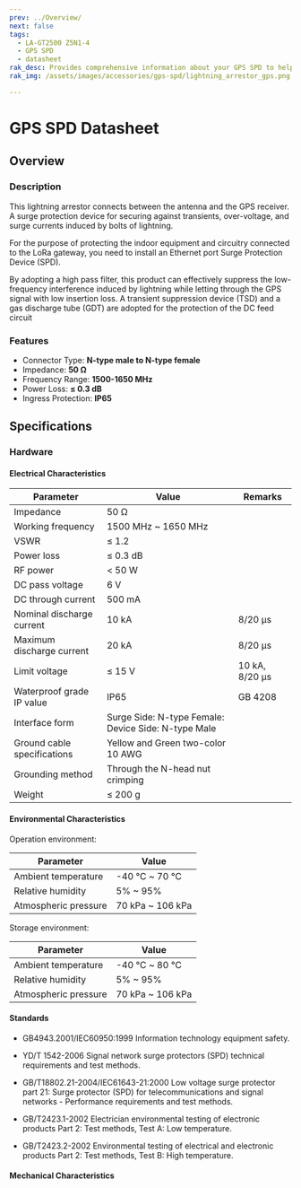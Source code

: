 ```yaml
---
prev: ../Overview/
next: false
tags:
  - LA-GT2500 Z5N1-4
  - GPS SPD
  - datasheet
rak_desc: Provides comprehensive information about your GPS SPD to help you use it. This information includes technical specifications, characteristics, and requirements.
rak_img: /assets/images/accessories/gps-spd/lightning_arrestor_gps.png

---
```


# GPS SPD Datasheet

## Overview

### Description

This lightning arrestor connects between the antenna and the GPS receiver. A surge protection device for securing against transients, over-voltage, and surge currents induced by bolts of lightning.

For the purpose of protecting the indoor equipment and circuitry connected to the LoRa gateway, you need to install an Ethernet port Surge Protection Device (SPD).

By adopting a high pass filter, this product can effectively suppress the low-frequency interference induced by lightning while letting through the GPS signal with low insertion loss. A transient suppression device (TSD) and a gas discharge tube (GDT) are adopted for the protection of the DC feed circuit
### Features

- Connector Type: **N-type male to N-type female**
- Impedance: **50&nbsp;Ω**
- Frequency Range: **1500-1650&nbsp;MHz**
- Power Loss: **≤ 0.3&nbsp;dB**
- Ingress Protection: **IP65**

## Specifications

### Hardware

#### Electrical Characteristics

| Parameter                   | Value                                               | Remarks                  |
| --------------------------- | --------------------------------------------------- | ------------------------ |
| Impedance                   | 50&nbsp;Ω                                           |                          |
| Working frequency           | 1500&nbsp;MHz ~ 1650&nbsp;MHz                       |                          |
| VSWR                        | ≤ 1.2                                               |                          |
| Power loss                  | ≤ 0.3&nbsp;dB                                       |                          |
| RF power                    | < 50&nbsp;W                                         |                          |
| DC pass voltage             | 6&nbsp;V                                            |                          |
| DC through current          | 500&nbsp;mA                                         |                          |
| Nominal discharge current   | 10&nbsp;kA                                          | 8/20&nbsp;µs             |
| Maximum discharge current   | 20&nbsp;kA                                          | 8/20&nbsp;µs             |
| Limit voltage               | ≤ 15&nbsp;V                                         | 10&nbsp;kA, 8/20&nbsp;µs |
| Waterproof grade IP value   | IP65                                                | GB 4208                  |
| Interface form              | Surge Side: N-type Female: Device Side: N-type Male |                          |
| Ground cable specifications | Yellow and Green two-color 10 AWG                   |                          |
| Grounding method            | Through the N-head nut crimping                     |                          |
| Weight                      | ≤ 200&nbsp;g                                        |                          |

#### Environmental Characteristics

Operation environment:

| Parameter            | Value                      |
| -------------------- | -------------------------- |
| Ambient temperature  | -40&nbsp;℃ ~ 70&nbsp;℃     |
| Relative humidity    | 5% ~ 95%                   |
| Atmospheric pressure | 70&nbsp;kPa ~ 106&nbsp;kPa |

Storage environment:

| Parameter            | Value                      |
| -------------------- | -------------------------- |
| Ambient temperature  | -40&nbsp;℃ ~ 80&nbsp;℃     |
| Relative humidity    | 5% ~ 95%                   |
| Atmospheric pressure | 70&nbsp;kPa ~ 106&nbsp;kPa |

#### Standards

- GB4943.2001/IEC60950:1999 Information technology equipment safety. 

- YD/T 1542-2006 Signal network surge protectors (SPD) technical requirements and test methods.

- GB/T18802.21-2004/IEC61643-21:2000 Low voltage surge protector part 21: Surge protector (SPD) for telecommunications and signal networks - Performance requirements and test methods.

- GB/T2423.1-2002 Electrician environmental testing of electronic products Part 2: Test methods, Test A: Low temperature.

- GB/T2423.2-2002 Environmental testing of electrical and electronic products Part 2: Test methods, Test B: High temperature.

#### Mechanical Characteristics

<rk-img
  src="/assets/images/accessories/gps-spd/1.png"
  width="60%"
  caption="Mechanical Dimensions"
/>

<rk-img
  src="/assets/images/accessories/gps-spd/2.png"
  width="60%"
  caption="Grounding Cable"
/>

<rk-img
  src="/assets/images/accessories/gps-spd/3.png"
  width="60%"
  caption="Typical Use"
/>
